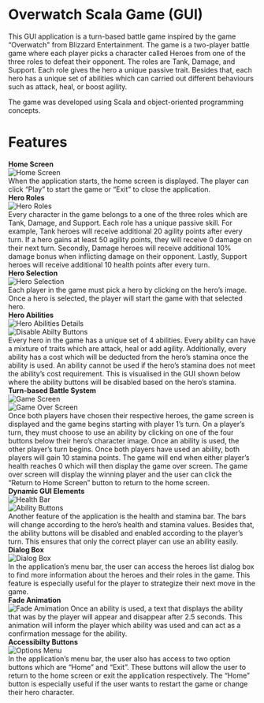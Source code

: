 # Overwatch Scala Game (GUI)
This GUI application is a turn-based battle game inspired by the game “Overwatch" from Blizzard Entertainment. The game is a two-player battle game where each player picks a character called Heroes from one of the three roles to defeat their opponent. The roles are Tank, Damage, and Support. Each role gives the hero a unique passive trait. Besides that, each hero has a unique set of abilities which can carried out different behaviours such as attack, heal, or boost agility.  

The game was developed using Scala and object-oriented programming concepts.

# Features
**Home Screen**
<br>
 ![Home Screen](images/homeScreen.png)
 <br>
	When the application starts, the home screen is displayed. The player can click “Play” to start the game or “Exit” to close the application.
 <br>
**Hero Roles**
<br>
![Hero Roles](images/heroRoles.png)
<br>
Every character in the game belongs to a one of the three roles which are Tank, Damage, and Support. Each role has a unique passive skill. For example, Tank heroes will receive additional 20 agility points after every turn. If a hero gains at least 50 agility points, they will receive 0 damage on their next turn. Secondly, Damage heroes will receive additional 10% damage bonus when inflicting damage on their opponent. Lastly, Support heroes will receive additional 10 health points after every turn.
<br>
**Hero Selection**
<br>
![Hero Selection](images/heroSelectScreen.png)
<br>
Each player in the game must pick a hero by clicking on the hero’s image. Once a hero is selected, the player will start the game with that selected hero. 
<br>
**Hero Abilities**
<br>
![Hero Abilities Details](images/heroAbilities.png)
<br>
![Disable Abilty Buttons](images/buttonDisabled.png)
<br>
Every hero in the game has a unique set of 4 abilities. Every ability can have a mixture of traits which are attack, heal or add agility. Additionally, every ability has a cost which will be deducted from the hero’s stamina once the ability is used. An ability cannot be used if the hero’s stamina does not meet the ability’s cost requirement. This is visualised in the GUI shown below where the ability buttons will be disabled based on the hero’s stamina.
<br>
**Turn-based Battle System**
<br>
![Game Screen](images/gameScreen.png)
<br>
![Game Over Screen](images/gameOver.png)
<br>
Once both players have chosen their respective heroes, the game screen is displayed and the game begins starting with player 1’s turn. On a player’s turn, they must choose to use an ability by clicking on one of the four buttons below their hero’s character image. Once an ability is used, the other player’s turn begins. Once both players have used an ability, both players will gain 10 stamina points. The game will end when either player’s health reaches 0 which will then display the game over screen. The game over screen will display the winning player and the user can click the “Return to Home Screen” button to return to the home screen.
<br>
**Dynamic GUI Elements**
 <br>
![Health Bar](images/healthBar.png)
<br>
![Ability Buttons](images/abilityButtons.png)
<br>
Another feature of the application is the health and stamina bar. The bars will change according to the hero’s health and stamina values. Besides that, the ability buttons will be disabled and enabled according to the player’s turn. This ensures that only the correct player can use an ability easily.
<br>
**Dialog Box**
<br>
![Dialog Box](images/dialogBox.png)
<br>
In the application’s menu bar, the user can access the heroes list dialog box to find more information about the heroes and their roles in the game. This feature is especially useful for the player to strategize their next move in the game.
<br>
**Fade Animation**
<br>
![Fade Amimation](images/fade.png)
Once an ability is used, a text that displays the ability that was by the player will appear and disappear after 2.5 seconds. This animation will inform the player which ability was used and can act as a confirmation message for the ability.
 <br>
**Accessibilty Buttons**
<br>
![Options Menu](images/options.png)
<br>
In the application’s menu bar, the user also has access to two option buttons which are “Home” and “Exit”. These buttons will allow the user to return to the home screen or exit the application respectively. The “Home” button is especially useful if the user wants to restart the game or change their hero character.

